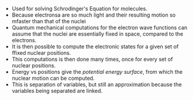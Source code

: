 - Used for solving Schrodinger's Equation for molecules.
- Because electronsa are so much light and their resulting motion so mfaster than that of the nuclei
- Quantum mechanical computations for the electron wave functions can assume that the nuclei are essentially fixed in space, compared to the electrons.
- It is then possible to compute the electronic states for a given set of ffixed nuclear positions.
- This computations is then done many times, once for every set of nuclear positions.
- Energy vs positions give the *potential energy surface*, from which the nuclear motion can be computed.
- This is separation of variables, but still an approximation because the variables being separated are linked.